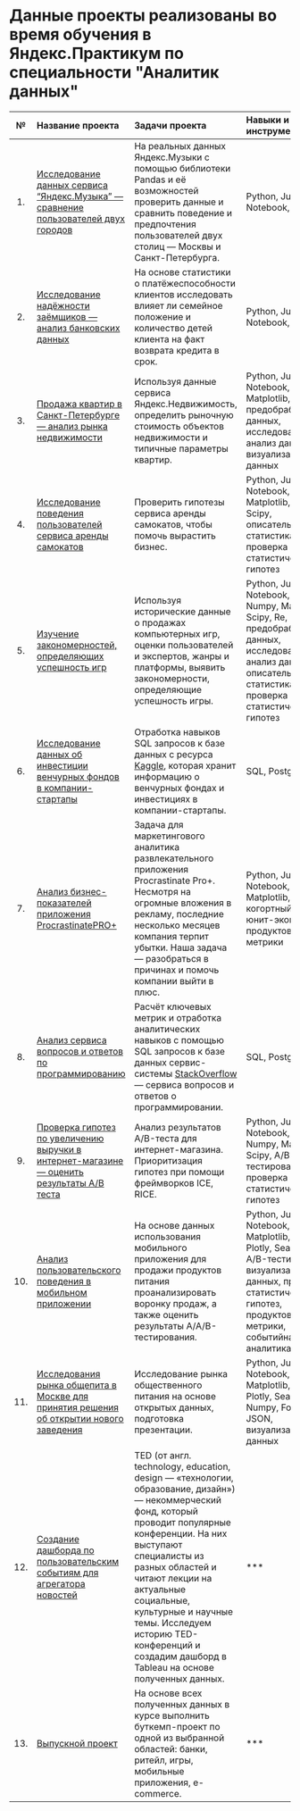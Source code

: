 # Данные проекты реализованы во время обучения в Яндекс.Практикум по специальности "Аналитик данных"
| № | Название проекта | Задачи проекта | Навыки и инструменты | 
|:---:| :---------------------- | :---------------------- | :---------------------- |
| 1. | [Исследование данных сервиса “Яндекс.Музыка” — сравнение пользователей двух городов](https://github.com/iqzmn/yandex_practicum_projects/tree/main/Музыка%20больших%20городов) | На реальных данных Яндекс.Музыки c помощью библиотеки Pandas и её возможностей проверить данные и сравнить поведение и предпочтения пользователей двух столиц — Москвы и Санкт-Петербурга. | Python, Jupyter Notebook, Pandas |
| 2. | [Исследование надёжности заёмщиков — анализ банковских данных](https://github.com/iqzmn/yandex_practicum_projects/tree/main/Исследование%20надёжности%20заёмщиков) | На основе статистики о платёжеспособности клиентов исследовать влияет ли семейное положение и количество детей клиента на факт возврата кредита в срок. | Python, Jupyter Notebook, Pandas |
| 3. |[Продажа квартир в Санкт-Петербурге — анализ рынка недвижимости](https://github.com/iqzmn/yandex_practicum_projects/tree/main/Исследование%20объявлений%20о%20продаже%20квартир)| Используя данные сервиса Яндекс.Недвижимость, определить рыночную стоимость объектов недвижимости и типичные параметры квартир. | Python, Jupyter Notebook, Pandas, Matplotlib, Numpy, предобработка данных, исследовательский анализ данных, визуализация данных |
| 4. |[Исследование поведения пользователей сервиса аренды самокатов](https://github.com/iqzmn/yandex_practicum_projects/tree/main/Cервис%20аренды%20самокатов%20GoFast)| Проверить гипотезы сервиса аренды самокатов, чтобы помочь вырастить бизнес. | Python, Jupyter Notebook, Pandas, Matplotlib, Numpy, Scipy, описательная статистика, проверка статистических гипотез |
| 5. |[Изучение закономерностей, определяющих успешность игр](https://github.com/iqzmn/yandex_practicum_projects/tree/main/Рынок%20компьютерных%20игр)| Используя исторические данные о продажах компьютерных игр, оценки пользователей и экспертов, жанры и платформы, выявить закономерности, определяющие успешность игры. | Python, Jupyter Notebook, Pandas, Numpy, Matplotlib, Scipy, Re, предобработка данных, исследовательский анализ данных, описательная статистика, проверка статистических гипотез |
| 6. |[Исследование данных об инвестиции венчурных фондов в компании-стартапы](https://github.com/iqzmn/yandex_practicum_projects/tree/main/Базовый%20SQL)| Отработка навыков SQL запросов к базе данных с ресурса [Kaggle](https://www.kaggle.com), которая хранит информацию о венчурных фондах и инвестициях в компании-стартапы. | SQL, PostgreSQL |
| 7. |[Анализ бизнес-показателей приложения ProcrastinatePRO+](https://github.com/iqzmn/yandex_practicum_projects/tree/main/Анализ%20бизнес-показателей)| Задача для маркетингового аналитика развлекательного приложения Procrastinate Pro+. Несмотря на огромные вложения в рекламу, последние несколько месяцев компания терпит убытки. Наша задача — разобраться в причинах и помочь компании выйти в плюс. | Python, Jupyter Notebook, Pandas, Matplotlib, Numpy, когортный анализ, юнит-экономика, продуктовые метрики |
| 8. |[Анализ сервиса вопросов и ответов по программированию](https://github.com/iqzmn/yandex_practicum_projects/tree/main/Продвинутый%20SQL)| Расчёт ключевых метрик и отработка аналитических навыков с помощью SQL запросов к базе данных сервис-системы [StackOverflow](https://stackoverflow.com/) — сервиса вопросов и ответов о программировании. | SQL, PostgreSQL |
| 9. |[Проверка гипотез по увеличению выручки в интернет-магазине — оценить результаты A/B теста](https://github.com/iqzmn/yandex_practicum_projects/tree/main/Принятие%20решений%20в%20бизнесе)| Анализ результатов A/B-теста для интернет-магазина. Приоритизация гипотез при помощи фреймворков ICE, RICE. | Python, Jupyter Notebook, Pandas, Numpy, Matplotlib, Scipy, A/B-тестирование, проверка статистических гипотез |
| 10. |[Анализ пользовательского поведения в мобильном приложении](https://github.com/iqzmn/yandex_practicum_projects/tree/main/Анализ%20AAB-теста%20воронки%20продаж)| На основе данных использования мобильного приложения для продажи продуктов питания проанализировать воронку продаж, а также оценить результаты A/A/B-тестирования. | Python, Jupyter Notebook, Matplotlib, Pandas, Plotly, Seaborn, A/B-тестирование, визуализация данных, проверка статистических гипотез, продуктовые метрики, событийная аналитика |
| 11. |[Исследования рынка общепита в Москве для принятия решения об открытии нового заведения](https://github.com/iqzmn/yandex_practicum_projects/tree/main/Рынок%20заведений%20общественного%20питания)| Исследование рынка общественного питания на основе открытых данных, подготовка презентации. | Python, Jupyter Notebook, Matplotlib, Pandas, Plotly, Seaborn, Numpy, Folium, JSON, визуализация данных|
| 12. |[Создание дашборда по пользовательским событиям для агрегатора новостей](https://github.com/iqzmn/yandex_practicum_projects/tree/main/)| TED (от англ. technology, education, design — «технологии, образование, дизайн») — некоммерческий фонд, который проводит популярные конференции. На них выступают специалисты из разных областей и читают лекции на актуальные социальные, культурные и научные темы. Исследуем историю TED-конференций и создадим дашборд в Tableau на основе полученных данных. | *** |
| 13. |[Выпускной проект](https://github.com/iqzmn/yandex_practicum_projects/tree/main/)| На основе всех полученных данных в курсе выполнить буткемп-проект по одной из выбранной областей: банки, ритейл, игры, мобильные приложения, e-commerce. | *** |
